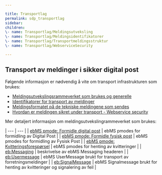 ```yaml
---

title: Transportlag  
permalink: sdp_transportlag
sidebar:
children:  
\- name: Transportlag/Meldingsutveksling  
\- name: Transportlag/Meldingsidentifikatorer  
\- name: Transportlag/Transportmeldingsstruktur  
\- name: Transportlag/WebserviceSecurity

---
```


## Transport av meldinger i sikker digital post

Følgende informasjon er nødvendig å vite om transport infrastrukturen
som brukes:

  - [Meldingsutvekslingsrammeverket som brukes og
    generelle](Meldingsutveksling/)
  - [Identifikatorer for transport av
    meldinger](MeldingsIdentifikatorer) 
  - [Meldingsformatet på de tekniske meldingene som
    sendes](Meldingsformat)
  - [Hvordan er meldingen sikret under transport - Webservice
    security](WebserviceSecurity)

Mer detaljert informasjon om meldingsutvekslingrammeverket som brukes:

| --- | --- |
| [ebMS pmode: Formidle digital post](Meldingsutveksling/FormidleDigitalPostForsendelse) | ebMS pmodes for formidling av Digital Post |
| [ebMS pmode: Formidle fysisk post](Meldingsutveksling/FormidleFysiskPostForsendelse) | ebMS pmodes for formidling av Fysisk Post |
| [ebMS pmode: Kvitteringsforespørsel](Meldingsutveksling/KvitteringsForespoersel) | ebMS pmodes for henting av kvitteringer |
| [eb:Messaging](Messaging) | beskrivelse av ebMS Messaging headeren |
| [eb:Usermessage](UserMessage/) | ebMS UserMessage brukt for transport av forretningsmeldinger |
| [eb:SignalMessage](SignalMessage/) | ebMS Signalmessage brukt for henting av kvitteringer og signalering av feil |
